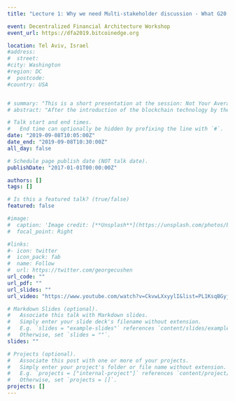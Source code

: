 ```yaml
---
title: "Lecture 1: Why we need Multi-stakeholder discussion - What G20 discussed"

event: Decentralized Financial Architecture Workshop
event_url: https://dfa2019.bitcoinedge.org

location: Tel Aviv, Israel
#address:
#  street:
#city: Washington
#region: DC
#  postcode:
#country: USA


# summary: "This is a short presentation at the session: Not Your Average White Paper: Academic Research on Blockchains."
# abstract: "After the introduction of the blockchain technology by the Bitcoin paper, many theoretical researches have been conducted to analyze the security of blockchain technology beyond the scope of cryptography and distributed computing. However, the security of blockchain technology and protocols are more complicated than we think, because is consists of many factors. In this talk, such factors in securing blockchain technology and blockchain-based system are explained. Then we explore the research challenges with revisiting distributed consensus used in blockchain technology. This talk focuses on permissionless blockchain like Bitcoin and Ethereum."

# Talk start and end times.
#   End time can optionally be hidden by prefixing the line with `#`.
date: "2019-09-08T10:05:00Z"
date_end: "2019-09-08T10:30:00Z"
all_day: false

# Schedule page publish date (NOT talk date).
publishDate: "2017-01-01T00:00:00Z"

authors: []
tags: []

# Is this a featured talk? (true/false)
featured: false

#image:
#  caption: 'Image credit: [**Unsplash**](https://unsplash.com/photos/bzdhc5b3Bxs)'
#  focal_point: Right

#links:
#- icon: twitter
#  icon_pack: fab
#  name: Follow
#  url: https://twitter.com/georgecushen
url_code: ""
url_pdf: ""
url_slides: ""
url_video: "https://www.youtube.com/watch?v=CkvwLXxyylI&list=PL1KsqBGyjG4hT9IJ2tyS3Z5ANBfBfi3-H&index=12"

# Markdown Slides (optional).
#   Associate this talk with Markdown slides.
#   Simply enter your slide deck's filename without extension.
#   E.g. `slides = "example-slides"` references `content/slides/example-slides.md`.
#   Otherwise, set `slides = ""`.
slides: ""

# Projects (optional).
#   Associate this post with one or more of your projects.
#   Simply enter your project's folder or file name without extension.
#   E.g. `projects = ["internal-project"]` references `content/project/deep-learning/index.md`.
#   Otherwise, set `projects = []`.
projects: []
---
```

